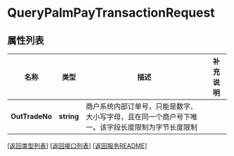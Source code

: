 # QueryPalmPayTransactionRequest

## 属性列表

名称 | 类型 | 描述 | 补充说明
------------ | ------------- | ------------- | -------------
**OutTradeNo** | **string** | 商户系统内部订单号，只能是数字、大小写字母，且在同一个商户号下唯一。该字段长度限制为字节长度限制 | 

[\[返回类型列表\]](README.md#类型列表)
[\[返回接口列表\]](README.md#接口列表)
[\[返回服务README\]](README.md)


